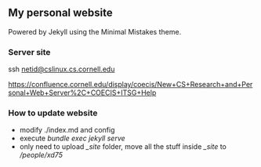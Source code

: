 <!-- # Minimal Mistakes

**[Minimal Mistakes](http://mmistakes.github.io/minimal-mistakes)** is a two column responsive Jekyll theme perfect for powering your GitHub hosted blog built. Compatible with Jekyll 3.0 and up.

## Minimal Mistakes is all about:

* Responsive templates. Looking good on mobile, tablet, and desktop.
* Gracefully degrading in older browsers. Compatible with Internet Explorer 8+ and all modern browsers.
* Minimal embellishments -- content first.
* Optional large feature images for posts and pages.
* Simple and clear permalink structure.
* [Custom 404 page](http://mmistakes.github.io/minimal-mistakes/404.html) to get you started.
* Support for Disqus Comment

![screenshot of Minimal Mistakes theme](http://mmistakes.github.io/minimal-mistakes/images/mm-theme-post-600.jpg)

See a [live version of Minimal Mistakes](http://mmistakes.github.io/minimal-mistakes/) hosted on GitHub.

## Getting Started

Minimal Mistakes takes advantage of Sass and data files to make customizing easier. These features require [Jekyll 2.x](https://github.com/mmistakes/minimal-mistakes/releases/tag/2.1.3) and will not work with older versions of Jekyll.

To learn how to install and use this theme check out the [Setup Guide](http://mmistakes.github.io/minimal-mistakes/theme-setup/) for more information. -->

## My personal website

Powered by Jekyll using the Minimal Mistakes theme.


### Server site

ssh netid@cslinux.cs.cornell.edu

https://confluence.cornell.edu/display/coecis/New+CS+Research+and+Personal+Web+Server%2C+COECIS+ITSG+Help

### How to update website
- modify ./index.md and config
- execute *bundle exec jekyll serve*
- only need to upload *_site* folder, move all the stuff inside *_site* to */people/xd75*




 
